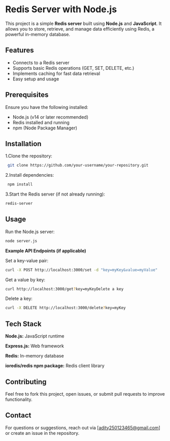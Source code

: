 
# Redis Server with Node.js

This project is a simple **Redis server** built using **Node.js** and **JavaScript**. It allows you to store, retrieve, and manage data efficiently using Redis, a powerful in-memory database.



## Features

- Connects to a Redis server
- Supports basic Redis operations (GET, SET, DELETE, etc.)
- Implements caching for fast data retrieval
- Easy setup and usage


## Prerequisites

Ensure you have the following installed:

- Node.js (v14 or later recommended)
- Redis installed and running
- npm (Node Package Manager)


## Installation

1.Clone the repository:

```bash
 git clone https://github.com/your-username/your-repository.git
```

2.Install dependencies:
```bash
 npm install
```
3.Start the Redis server (if not already running):
```bash
redis-server
```

    
## Usage

Run the Node.js server:
```bash
node server.js
```
**Example API Endpoints (if applicable)**

Set a key-value pair:
```bash
curl -X POST http://localhost:3000/set -d "key=myKey&value=myValue"
```
Get a value by key:
```bash
curl http://localhost:3000/get?key=myKeyDelete a key
```
Delete a key:
```bash
curl -X DELETE http://localhost:3000/delete?key=myKey
```


## Tech Stack

**Node.js:** JavaScript runtime

**Express.js:** Web framework

**Redis:** In-memory database

**ioredis/redis npm package:** Redis client library


## Contributing

Feel free to fork this project, open issues, or submit pull requests to improve functionality.


## Contact

For questions or suggestions, reach out via [adity250123465@gmail.com] or create an issue in the repository.
